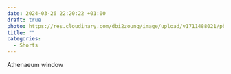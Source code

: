 ```yaml
---
date: 2024-03-26 22:20:22 +01:00
draft: true
photo: https://res.cloudinary.com/dbi2zounq/image/upload/v1711488021/pbizlafp5ogwgzvgjfgj.jpg
title: ""
categories:
  - Shorts
---
```


Athenaeum window
